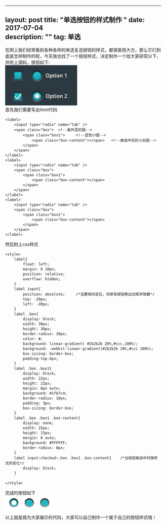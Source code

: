 
---
layout: post
title: "单选按钮的样式制作 "
date: 2017-07-04  
description: ""
tag: 单选
---

在网上我们经常看到各种各样的单选复选按钮的样式，都很美观大方，那么它们到底是怎样制作的呢，今天我也找了一个按钮样式，决定制作一个给大家研究以下，并附上源码，按钮如下:  
![](/img/css3_radio1.png)  
首先我们需要写出html代码  

    <label>
    	<input type="radio" name="tab" />
    	<span class="box">	<!--最外层的圆-->
    		<span class="box1">		<!--蓝色小圆-->
    			<span class="box-content"></span>	<!--被选中后的小白圆-->
    		</span>
    	</span>
    </label>
    <label>
    	<input type="radio" name="tab" />
    	<span class="box">
    		<span class="box1">
    			<span class="box-content"></span>
    		</span>
    	</span>
    </label>
    <label>
    	<input type="radio" name="tab" />
    	<span class="box">
    		<span class="box1">
    			<span class="box-content"></span>
    		</span>
    	</span>
    </label>
    
然后附上css样式  

    <style>
    	label{
    		float: left;
    		margin: 0 10px;
    		position: relative;
    		overflow: hidden;
    	}
    	label input{
    		position: absolute;		/*设置相对定位，将原有按钮移出边框并隐藏*/
    		top: -20px;
    		left: -20px;
    	}
    	label .box{
    		display: block;
    		width: 30px;
    		height: 30px;
    		border-radius: 30px;
    		color: #;
    		background: linear-gradient( #2b2b2b 20%,#ccc,100%);
    		background: -webkit-linear-gradient(#2b2b2b 20%,#ccc 100%);
    		box-sizing: border-box;
    		padding-top:4px;
    	}
    	label .box .box1{
    		display: block;
    		width: 22px;
    		height: 22px;
    		margin: 0px auto;
    		background: #1fb7c4;
    		border-radius: 10px;
    		padding: 3px;
    		box-sizing: border-box;
    	}
    	label .box .box1 .box-content{
    		display: none;
    		width: 15px;
    		height: 15px;
    		margin: 0 auto;
    		background: #FFFFFF;
    		border-radius: 8px;
    	}
    	label input:checked~.box .box1 .box-content{	/*当按钮被选中时做样式的变化*/
    		display: block;
    	}
    	
    </style>  
    
完成时按钮如下  
![](/img/css3_radio2.png)  
以上就是我为大家展示的代码，大家可以自己制作一个属于自己的按钮样式哦！
